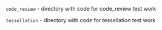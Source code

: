 ```code_review``` - directory with code for code_review test work 

```tessellation``` - directory with code for tessellation test work
